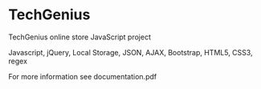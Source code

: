 # TechGenius
TechGenius online store JavaScript project

Javascript, jQuery, Local Storage, JSON, AJAX, Bootstrap, HTML5, CSS3, regex

For more information see documentation.pdf
